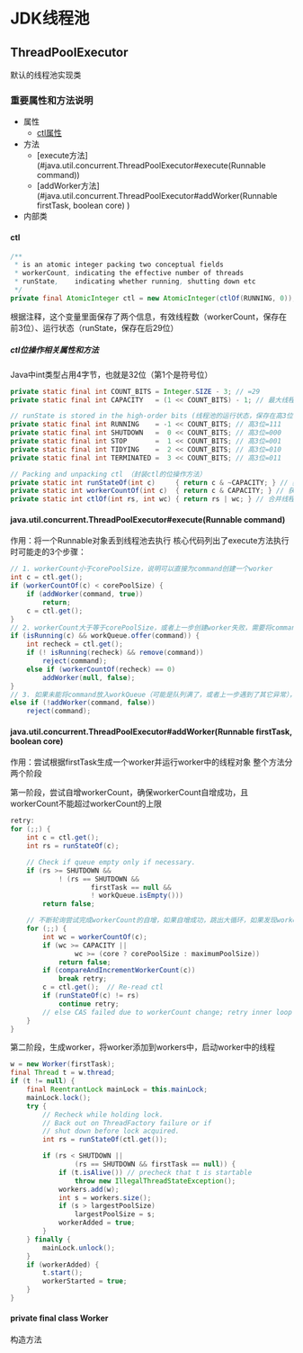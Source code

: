 # JDK线程池

## ThreadPoolExecutor
默认的线程池实现类
### 重要属性和方法说明
- 属性
   - [ctl属性](#ctl)
- 方法
   - [execute方法](#java.util.concurrent.ThreadPoolExecutor#execute\(Runnable command\))
   - [addWorker方法](#java.util.concurrent.ThreadPoolExecutor#addWorker\(Runnable firstTask, boolean core\) )
- 内部类

#### ctl
``` java
/**
 * is an atomic integer packing two conceptual fields
 * workerCount, indicating the effective number of threads
 * runState,    indicating whether running, shutting down etc
 */
private final AtomicInteger ctl = new AtomicInteger(ctlOf(RUNNING, 0));
```
根据注释，这个变量里面保存了两个信息，有效线程数（workerCount，保存在前3位）、运行状态（runState，保存在后29位）
##### ctl位操作相关属性和方法
Java中int类型占用4字节，也就是32位（第1个是符号位）
``` java
private static final int COUNT_BITS = Integer.SIZE - 3; // =29
private static final int CAPACITY   = (1 << COUNT_BITS) - 1; // 最大线程数 00011111111111111111111111111111

// runState is stored in the high-order bits (线程池的运行状态，保存在高3位)
private static final int RUNNING    = -1 << COUNT_BITS; // 高3位=111
private static final int SHUTDOWN   =  0 << COUNT_BITS; // 高3位=000
private static final int STOP       =  1 << COUNT_BITS; // 高3位=001
private static final int TIDYING    =  2 << COUNT_BITS; // 高3位=010
private static final int TERMINATED =  3 << COUNT_BITS; // 高3位=011

// Packing and unpacking ctl （封装ctl的位操作方法）
private static int runStateOf(int c)     { return c & ~CAPACITY; } // 获得线程池状态
private static int workerCountOf(int c)  { return c & CAPACITY; } // 获得有效线程数
private static int ctlOf(int rs, int wc) { return rs | wc; } // 合并线程池状态和有效线程数
```

#### java.util.concurrent.ThreadPoolExecutor#execute(Runnable command)
作用：将一个Runnable对象丢到线程池去执行
核心代码列出了execute方法执行时可能走的3个步骤：
``` java
// 1. workerCount小于corePoolSize，说明可以直接为command创建一个worker
int c = ctl.get();
if (workerCountOf(c) < corePoolSize) {
    if (addWorker(command, true))
        return;
    c = ctl.get();
}
// 2. workerCount大于等于corePoolSize，或者上一步创建worker失败，需要将command放到workQueue
if (isRunning(c) && workQueue.offer(command)) {
    int recheck = ctl.get();
    if (! isRunning(recheck) && remove(command))
        reject(command);
    else if (workerCountOf(recheck) == 0)
        addWorker(null, false);
}
// 3. 如果未能将command放入workQueue（可能是队列满了，或者上一步遇到了其它异常），尝试为command创建额外的worker，如果创建额外的worker失败，抛弃command
else if (!addWorker(command, false))
    reject(command);
```

#### java.util.concurrent.ThreadPoolExecutor#addWorker(Runnable firstTask, boolean core) 
作用：尝试根据firstTask生成一个worker并运行worker中的线程对象
整个方法分两个阶段

第一阶段，尝试自增workerCount，确保workerCount自增成功，且workerCount不能超过workerCount的上限
``` java
retry:
for (;;) {
    int c = ctl.get();
    int rs = runStateOf(c);

    // Check if queue empty only if necessary.
    if (rs >= SHUTDOWN &&
            ! (rs == SHUTDOWN &&
                    firstTask == null &&
                    ! workQueue.isEmpty()))
        return false;

    // 不断轮询尝试完成workerCount的自增，如果自增成功，跳出大循环，如果发现workerCount已经达到上限了，返回false，如果自增失败，继续当前小循环
    for (;;) {
        int wc = workerCountOf(c);
        if (wc >= CAPACITY ||
                wc >= (core ? corePoolSize : maximumPoolSize))
            return false;
        if (compareAndIncrementWorkerCount(c))
            break retry;
        c = ctl.get();  // Re-read ctl
        if (runStateOf(c) != rs)
            continue retry;
        // else CAS failed due to workerCount change; retry inner loop
    }
}
```

第二阶段，生成worker，将worker添加到workers中，启动worker中的线程
``` java
w = new Worker(firstTask);
final Thread t = w.thread;
if (t != null) {
    final ReentrantLock mainLock = this.mainLock;
    mainLock.lock();
    try {
        // Recheck while holding lock.
        // Back out on ThreadFactory failure or if
        // shut down before lock acquired.
        int rs = runStateOf(ctl.get());

        if (rs < SHUTDOWN ||
                (rs == SHUTDOWN && firstTask == null)) {
            if (t.isAlive()) // precheck that t is startable
                throw new IllegalThreadStateException();
            workers.add(w);
            int s = workers.size();
            if (s > largestPoolSize)
                largestPoolSize = s;
            workerAdded = true;
        }
    } finally {
        mainLock.unlock();
    }
    if (workerAdded) {
        t.start();
        workerStarted = true;
    }
}
```

#### private final class Worker
构造方法










